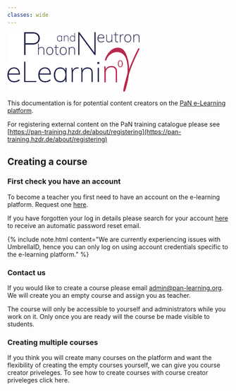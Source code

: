 ```yaml
---
classes: wide
---
```


<img src="/assets/img/PaNelearning.png"
     alt="PaN e-Learning logo"
     style="width: 300px" />
     
This documentation is for potential content creators on the [PaN e-Learning platform](https://pan-learning.org).

For registering external content on the PaN training catalogue please see [https://pan-training.hzdr.de/about/registering](https://pan-training.hzdr.de/about/registering)

## Creating a course

### First check you have an account
To become a teacher you first need to have an account on the e-learning platform. Request one [here](https://sim.e-neutrons.esss.dk/signup).

If you have forgotten your log in details please search for your account [here](https://pan-learning.org/moodle/login/forgot_password.php) to receive an automatic password reset email.

{% include note.html content="We are currently experiencing issues with UmbrellaID, hence you can only log on using account credentials specific to the e-learning platform." %}


### Contact us
If you would like to create a course please email [admin@pan-learning.org](mailto:admin@pan-learning.org). We will create you an empty course and assign you as teacher.

The course will only be accessible to yourself and administrators while you work on it. Only once you are ready will the course be made visible to students. 

### Creating multiple courses

If you think you will create many courses on the platform and want the flexibility of creating the empty courses yourself, we can give you course creator priveleges. To see how to create courses with course creator priveleges click here. 

